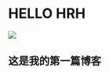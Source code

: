 # HELLO HRH
![](https://qgt-style.oss-cn-hangzhou.aliyuncs.com/newcoursep4/g1/g1-2-2/tenor.gif)
## 这是我的第一篇博客
